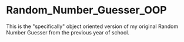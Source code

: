 # Random_Number_Guesser_OOP
This is the "specifically" object oriented version of my original Random Number Guesser from the previous year of school.
